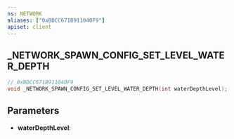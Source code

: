 ```yaml
---
ns: NETWORK
aliases: ["0xBDCC671B911040F9"]
apiset: client
---
```

## _NETWORK_SPAWN_CONFIG_SET_LEVEL_WATER_DEPTH

```c
// 0xBDCC671B911040F9
void _NETWORK_SPAWN_CONFIG_SET_LEVEL_WATER_DEPTH(int waterDepthLevel);
```


## Parameters
* **waterDepthLevel**:
